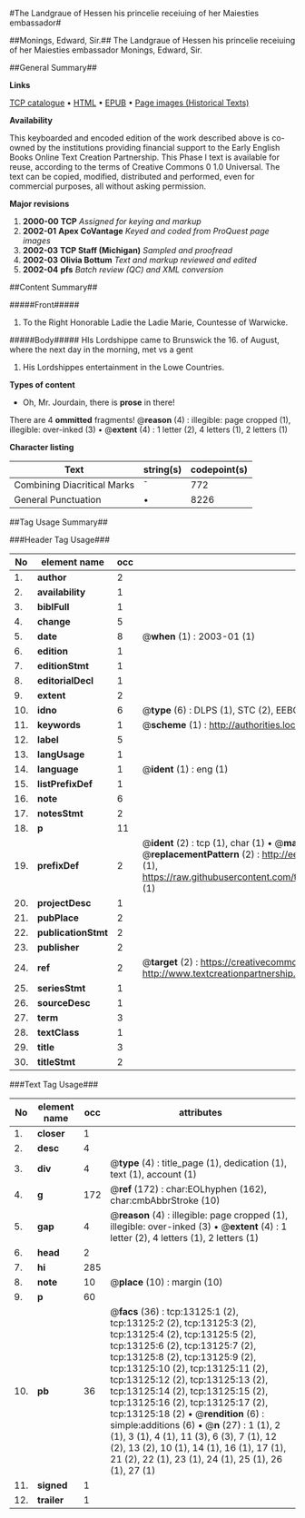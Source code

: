 #The Landgraue of Hessen his princelie receiuing of her Maiesties embassador#

##Monings, Edward, Sir.##
The Landgraue of Hessen his princelie receiuing of her Maiesties embassador
Monings, Edward, Sir.

##General Summary##

**Links**

[TCP catalogue](http://www.ota.ox.ac.uk/tcp/)  • 
[HTML](http://tei.it.ox.ac.uk/tcp/Texts-HTML/free/A07/A07618.html)  • 
[EPUB](http://tei.it.ox.ac.uk/tcp/Texts-EPUB/free/A07/A07618.epub) • 
[Page images (Historical Texts)](https://data.historicaltexts.jisc.ac.uk/view?pubId=eebo-99848051e&pageId=eebo-99848051e-13125-1)

**Availability**

This keyboarded and encoded edition of the
	       work described above is co-owned by the institutions
	       providing financial support to the Early English Books
	       Online Text Creation Partnership. This Phase I text is
	       available for reuse, according to the terms of Creative
	       Commons 0 1.0 Universal. The text can be copied,
	       modified, distributed and performed, even for
	       commercial purposes, all without asking permission.

**Major revisions**

1. __2000-00__ __TCP__ *Assigned for keying and markup*
1. __2002-01__ __Apex CoVantage__ *Keyed and coded from ProQuest page images*
1. __2002-03__ __TCP Staff (Michigan)__ *Sampled and proofread*
1. __2002-03__ __Olivia Bottum__ *Text and markup reviewed and edited*
1. __2002-04__ __pfs__ *Batch review (QC) and XML conversion*

##Content Summary##

#####Front#####

1. To the Right Honorable Ladie the Ladie Marie, Countesse of Warwicke.

#####Body#####
HIs Lordshippe came to Brunswick the 16. of August, where the next day in the morning, met vs a gent
1. His Lordshippes entertainment in the Lowe Countries.

**Types of content**

  * Oh, Mr. Jourdain, there is **prose** in there!

There are 4 **ommitted** fragments! 
 @__reason__ (4) : illegible: page cropped (1), illegible: over-inked (3)  •  @__extent__ (4) : 1 letter (2), 4 letters (1), 2 letters (1)

**Character listing**


|Text|string(s)|codepoint(s)|
|---|---|---|
|Combining             Diacritical Marks|̄|772|
|General Punctuation|•|8226|

##Tag Usage Summary##

###Header Tag Usage###

|No|element name|occ|attributes|
|---|---|---|---|
|1.|__author__|2||
|2.|__availability__|1||
|3.|__biblFull__|1||
|4.|__change__|5||
|5.|__date__|8| @__when__ (1) : 2003-01 (1)|
|6.|__edition__|1||
|7.|__editionStmt__|1||
|8.|__editorialDecl__|1||
|9.|__extent__|2||
|10.|__idno__|6| @__type__ (6) : DLPS (1), STC (2), EEBO-CITATION (1), PROQUEST (1), VID (1)|
|11.|__keywords__|1| @__scheme__ (1) : http://authorities.loc.gov/ (1)|
|12.|__label__|5||
|13.|__langUsage__|1||
|14.|__language__|1| @__ident__ (1) : eng (1)|
|15.|__listPrefixDef__|1||
|16.|__note__|6||
|17.|__notesStmt__|2||
|18.|__p__|11||
|19.|__prefixDef__|2| @__ident__ (2) : tcp (1), char (1)  •  @__matchPattern__ (2) : ([0-9\-]+):([0-9IVX]+) (1), (.+) (1)  •  @__replacementPattern__ (2) : http://eebo.chadwyck.com/downloadtiff?vid=$1&page=$2 (1), https://raw.githubusercontent.com/textcreationpartnership/Texts/master/tcpchars.xml#$1 (1)|
|20.|__projectDesc__|1||
|21.|__pubPlace__|2||
|22.|__publicationStmt__|2||
|23.|__publisher__|2||
|24.|__ref__|2| @__target__ (2) : https://creativecommons.org/publicdomain/zero/1.0/ (1), http://www.textcreationpartnership.org/docs/. (1)|
|25.|__seriesStmt__|1||
|26.|__sourceDesc__|1||
|27.|__term__|3||
|28.|__textClass__|1||
|29.|__title__|3||
|30.|__titleStmt__|2||


###Text Tag Usage###

|No|element name|occ|attributes|
|---|---|---|---|
|1.|__closer__|1||
|2.|__desc__|4||
|3.|__div__|4| @__type__ (4) : title_page (1), dedication (1), text (1), account (1)|
|4.|__g__|172| @__ref__ (172) : char:EOLhyphen (162), char:cmbAbbrStroke (10)|
|5.|__gap__|4| @__reason__ (4) : illegible: page cropped (1), illegible: over-inked (3)  •  @__extent__ (4) : 1 letter (2), 4 letters (1), 2 letters (1)|
|6.|__head__|2||
|7.|__hi__|285||
|8.|__note__|10| @__place__ (10) : margin (10)|
|9.|__p__|60||
|10.|__pb__|36| @__facs__ (36) : tcp:13125:1 (2), tcp:13125:2 (2), tcp:13125:3 (2), tcp:13125:4 (2), tcp:13125:5 (2), tcp:13125:6 (2), tcp:13125:7 (2), tcp:13125:8 (2), tcp:13125:9 (2), tcp:13125:10 (2), tcp:13125:11 (2), tcp:13125:12 (2), tcp:13125:13 (2), tcp:13125:14 (2), tcp:13125:15 (2), tcp:13125:16 (2), tcp:13125:17 (2), tcp:13125:18 (2)  •  @__rendition__ (6) : simple:additions (6)  •  @__n__ (27) : 1 (1), 2 (1), 3 (1), 4 (1), 11 (3), 6 (3), 7 (1), 12 (2), 13 (2), 10 (1), 14 (1), 16 (1), 17 (1), 21 (2), 22 (1), 23 (1), 24 (1), 25 (1), 26 (1), 27 (1)|
|11.|__signed__|1||
|12.|__trailer__|1||
